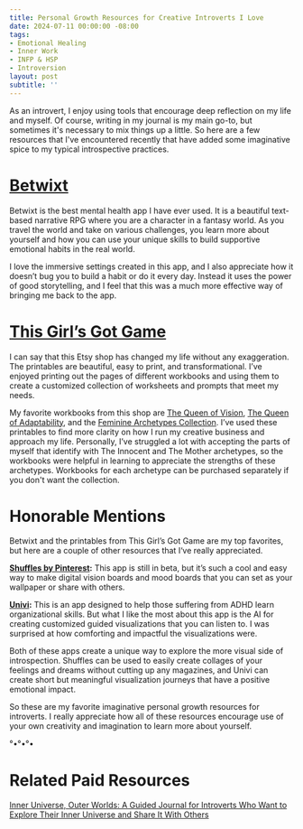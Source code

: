 ```yaml
---
title: Personal Growth Resources for Creative Introverts I Love 
date: 2024-07-11 00:00:00 -08:00
tags:
- Emotional Healing 
- Inner Work
- INFP & HSP
- Introversion 
layout: post
subtitle: ''
---
```


As an introvert, I enjoy using tools that encourage deep reflection on my life and myself. Of course, writing in my journal is my main go-to, but sometimes it's necessary to mix things up a little. So here are a few resources that I've encountered recently that have added some imaginative spice to my typical introspective practices.

# [Betwixt](https://www.betwixt.life/)

Betwixt is the best mental health app I have ever used. It is a beautiful text-based narrative RPG where you are a character in a fantasy world. As you travel the world and take on various challenges, you learn more about yourself and how you can use your unique skills to build supportive emotional habits in the real world.

I love the immersive settings created in this app, and I also appreciate how it doesn’t bug you to build a habit or do it every day. Instead it uses the power of good storytelling, and I feel that this was a much more effective way of bringing me back to the app. 

# [This Girl’s Got Game](https://www.etsy.com/shop/ThisGirlsGotGame?ref=shop-header-name&listing_id=1696512704&from_page=listing)

I can say that this Etsy shop has changed my life without any exaggeration. The printables are beautiful, easy to print, and transformational. I’ve enjoyed printing out the pages of different workbooks and using them to create a customized collection of worksheets and prompts that meet my needs.  

My favorite workbooks from this shop are [The Queen of Vision](https://www.etsy.com/listing/1562431913/vision-journal-goal-setting-planner?click_key=1169102a9ae36bb79230e56ca9b1032b4f7dbcec%3A1562431913&click_sum=9ddb4148&ga_search_query=vision&ref=shop_items_search_1&pro=1), [The Queen of Adaptability](https://www.etsy.com/listing/1532713480/adaptability-journal-self-discovery?click_key=0f4a2ebc130fa3d2f2bf54c44dd0f1bc64ccfb00%3A1532713480&click_sum=54342335&ga_search_query=Queen&ref=shop_items_search_4&pro=1), and the [Feminine Archetypes Collection](https://www.etsy.com/listing/1534942280/devine-feminine-energy-female-archetype?click_key=4ac448379ea895fc16a4210a442e243203b99f03%3A1534942280&click_sum=1e6802ec&ga_search_query=Archetypes&ref=shop_items_search_1&pro=1). I’ve used these printables to find more clarity on how I run my creative business and approach my life. Personally, I’ve struggled a lot with accepting the parts of myself that identify with The Innocent and The Mother archetypes, so the workbooks were helpful in learning to appreciate the strengths of these archetypes. Workbooks for each archetype can be purchased separately if you don't want the collection. 

# Honorable Mentions

Betwixt and the printables from This Girl’s Got Game are my top favorites, but here are a couple of other resources that I‘ve really appreciated.

**[Shuffles by Pinterest](https://www.shffls.com/):** This app is still in beta, but it’s such a cool and easy way to make digital vision boards and mood boards that you can set as your wallpaper or share with others. 

**[Univi](https://www.univi.app/):** This is an app designed to help those suffering from ADHD learn organizational skills. But what I like the most about this app is the AI for creating customized guided visualizations that you can listen to. I was surprised at how comforting and impactful the visualizations were. 

Both of these apps create a unique way to explore the more visual side of introspection. Shuffles can be used to easily create collages of your feelings and dreams without cutting up any magazines, and Univi can create short but meaningful visualization journeys that have a positive emotional impact.

So these are my favorite imaginative personal growth resources for introverts. I really appreciate how all of these resources encourage use of your own creativity and imagination to learn more about yourself. 

°•°•°•

# Related Paid Resources

[Inner Universe, Outer Worlds: A Guided Journal for Introverts Who Want to Explore Their Inner Universe and Share It With Others](https://payhip.com/b/3JsxQ)


